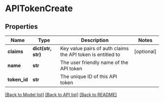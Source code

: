 # APITokenCreate

## Properties
Name | Type | Description | Notes
------------ | ------------- | ------------- | -------------
**claims** | **dict(str, str)** | Key value pairs of auth claims the API token is entitled to | [optional] 
**name** | **str** | The user friendly name of the API token | 
**token_id** | **str** | The unique ID of this API token | 

[[Back to Model list]](../README.md#documentation-for-models) [[Back to API list]](../README.md#documentation-for-api-endpoints) [[Back to README]](../README.md)


